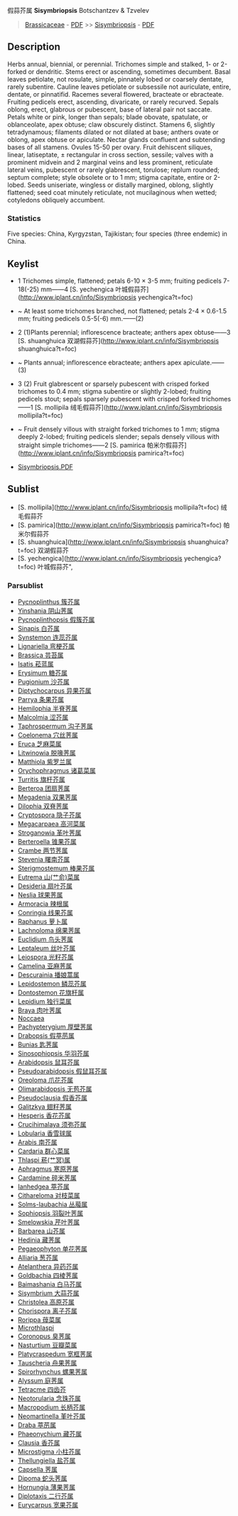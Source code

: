 假蒜芥属 **Sisymbriopsis** Botschantzev & Tzvelev

> [Brassicaceae](http://www.iplant.cn/info/Brassicaceae?t=foc) - [PDF](http://www.iplant.cn/foc/pdf/Brassicaceae.pdf) >> [Sisymbriopsis](http://www.iplant.cn/info/Sisymbriopsis?t=foc) - [PDF](http://www.iplant.cn/foc/pdf/Sisymbriopsis.pdf)
## Description

Herbs annual, biennial, or perennial. Trichomes simple and stalked, 1- or 2-forked or dendritic. Stems erect or ascending, sometimes decumbent. Basal leaves petiolate, not rosulate, simple, pinnately lobed or coarsely dentate, rarely subentire. Cauline leaves petiolate or subsessile not auriculate, entire, dentate, or pinnatifid. Racemes several flowered, bracteate or ebracteate. Fruiting pedicels erect, ascending, divaricate, or rarely recurved. Sepals oblong, erect, glabrous or pubescent, base of lateral pair not saccate. Petals white or pink, longer than sepals; blade obovate, spatulate, or oblanceolate, apex obtuse; claw obscurely distinct. Stamens 6, slightly tetradynamous; filaments dilated or not dilated at base; anthers ovate or oblong, apex obtuse or apiculate. Nectar glands confluent and subtending bases of all stamens. Ovules 15-50 per ovary. Fruit dehiscent siliques, linear, latiseptate, ± rectangular in cross section, sessile; valves with a prominent midvein and 2 marginal veins and less prominent, reticulate lateral veins, pubescent or rarely glabrescent, torulose; replum rounded; septum complete; style obsolete or to 1 mm; stigma capitate, entire or 2-lobed. Seeds uniseriate, wingless or distally margined, oblong, slightly flattened; seed coat minutely reticulate, not mucilaginous when wetted; cotyledons obliquely accumbent.

### Statistics
Five species: China, Kyrgyzstan, Tajikistan; four species (three endemic) in China.

## Keylist
* 1 Trichomes simple, flattened; petals 6-10 × 3-5 mm; fruiting pedicels 7-18(-25) mm——4 [S. yechengica 叶城假蒜芥](http://www.iplant.cn/info/Sisymbriopsis yechengica?t=foc)
* ~ At least some trichomes branched, not flattened; petals 2-4 × 0.6-1.5 mm; fruiting pedicels 0.5-5(-6) mm.——(2)
* 2 (1)Plants perennial; inflorescence bracteate; anthers apex obtuse——3 [S. shuanghuica 双湖假蒜芥](http://www.iplant.cn/info/Sisymbriopsis shuanghuica?t=foc)
* ~ Plants annual; inflorescence ebracteate; anthers apex apiculate.——(3)
* 3 (2) Fruit glabrescent or sparsely pubescent with crisped forked trichomes to 0.4 mm; stigma subentire or slightly 2-lobed; fruiting pedicels stout; sepals sparsely pubescent with crisped forked trichomes——1 [S. mollipila 绒毛假蒜芥](http://www.iplant.cn/info/Sisymbriopsis mollipila?t=foc)
* ~ Fruit densely villous with straight forked trichomes to 1 mm; stigma deeply 2-lobed; fruiting pedicels slender; sepals densely villous with straight simple trichomes——2 [S. pamirica 帕米尔假蒜芥](http://www.iplant.cn/info/Sisymbriopsis pamirica?t=foc)

* [Sisymbriopsis.PDF](http://www.iplant.cn/foc/pdf/Sisymbriopsis.pdf)

## Sublist

* [S.  mollipila](http://www.iplant.cn/info/Sisymbriopsis mollipila?t=foc)
 绒毛假蒜芥
* [S.  pamirica](http://www.iplant.cn/info/Sisymbriopsis pamirica?t=foc)
 帕米尔假蒜芥
* [S.  shuanghuica](http://www.iplant.cn/info/Sisymbriopsis shuanghuica?t=foc)
 双湖假蒜芥
* [S.  yechengica](http://www.iplant.cn/info/Sisymbriopsis yechengica?t=foc) 叶城假蒜芥",

### Parsublist

* [Pycnoplinthus  簇芥属](http://www.iplant.cn/info/Pycnoplinthus?t=foc)
* [Yinshania  阴山荠属](http://www.iplant.cn/info/Yinshania?t=foc)
* [Pycnoplinthopsis  假簇芥属](http://www.iplant.cn/info/Pycnoplinthopsis?t=foc)
* [Sinapis  白芥属](http://www.iplant.cn/info/Sinapis?t=foc)
* [Synstemon  连蕊芥属](http://www.iplant.cn/info/Synstemon?t=foc)
* [Lignariella  弯梗芥属](http://www.iplant.cn/info/Lignariella?t=foc)
* [Brassica  芸苔属](http://www.iplant.cn/info/Brassica?t=foc)
* [Isatis  菘蓝属](http://www.iplant.cn/info/Isatis?t=foc)
* [Erysimum  糖芥属](http://www.iplant.cn/info/Erysimum?t=foc)
* [Pugionium  沙芥属](http://www.iplant.cn/info/Pugionium?t=foc)
* [Diptychocarpus  异果芥属](http://www.iplant.cn/info/Diptychocarpus?t=foc)
* [Parrya  条果芥属](http://www.iplant.cn/info/Parrya?t=foc)
* [Hemilophia  半脊荠属](http://www.iplant.cn/info/Hemilophia?t=foc)
* [Malcolmia  涩芥属](http://www.iplant.cn/info/Malcolmia?t=foc)
* [Taphrospermum  沟子荠属](http://www.iplant.cn/info/Taphrospermum?t=foc)
* [Coelonema  穴丝荠属](http://www.iplant.cn/info/Coelonema?t=foc)
* [Eruca  芝麻菜属](http://www.iplant.cn/info/Eruca?t=foc)
* [Litwinowia  脱喙荠属](http://www.iplant.cn/info/Litwinowia?t=foc)
* [Matthiola  紫罗兰属](http://www.iplant.cn/info/Matthiola?t=foc)
* [Orychophragmus  诸葛菜属](http://www.iplant.cn/info/Orychophragmus?t=foc)
* [Turritis  旗杆芥属](http://www.iplant.cn/info/Turritis?t=foc)
* [Berteroa  团扇荠属](http://www.iplant.cn/info/Berteroa?t=foc)
* [Megadenia  双果荠属](http://www.iplant.cn/info/Megadenia?t=foc)
* [Dilophia  双脊荠属](http://www.iplant.cn/info/Dilophia?t=foc)
* [Cryptospora  隐子芥属](http://www.iplant.cn/info/Cryptospora?t=foc)
* [Megacarpaea  高河菜属](http://www.iplant.cn/info/Megacarpaea?t=foc)
* [Stroganowia  革叶荠属](http://www.iplant.cn/info/Stroganowia?t=foc)
* [Berteroella  锥果芥属](http://www.iplant.cn/info/Berteroella?t=foc)
* [Crambe  两节荠属](http://www.iplant.cn/info/Crambe?t=foc)
* [Stevenia  曙南芥属](http://www.iplant.cn/info/Stevenia?t=foc)
* [Sterigmostemum  棒果芥属](http://www.iplant.cn/info/Sterigmostemum?t=foc)
* [Eutrema  山(艹俞)菜属](http://www.iplant.cn/info/Eutrema?t=foc)
* [Desideria  扇叶芥属](http://www.iplant.cn/info/Desideria?t=foc)
* [Neslia  球果荠属](http://www.iplant.cn/info/Neslia?t=foc)
* [Armoracia  辣根属](http://www.iplant.cn/info/Armoracia?t=foc)
* [Conringia  线果芥属](http://www.iplant.cn/info/Conringia?t=foc)
* [Raphanus  萝卜属](http://www.iplant.cn/info/Raphanus?t=foc)
* [Lachnoloma  绵果荠属](http://www.iplant.cn/info/Lachnoloma?t=foc)
* [Euclidium  鸟头荠属](http://www.iplant.cn/info/Euclidium?t=foc)
* [Leptaleum  丝叶芥属](http://www.iplant.cn/info/Leptaleum?t=foc)
* [Leiospora  光籽芥属](http://www.iplant.cn/info/Leiospora?t=foc)
* [Camelina  亚麻荠属](http://www.iplant.cn/info/Camelina?t=foc)
* [Descurainia  播娘蒿属](http://www.iplant.cn/info/Descurainia?t=foc)
* [Lepidostemon  鳞蕊芥属](http://www.iplant.cn/info/Lepidostemon?t=foc)
* [Dontostemon  花旗杆属](http://www.iplant.cn/info/Dontostemon?t=foc)
* [Lepidium  独行菜属](http://www.iplant.cn/info/Lepidium?t=foc)
* [Braya  肉叶荠属](http://www.iplant.cn/info/Braya?t=foc)
* [Noccaea  ](http://www.iplant.cn/info/Noccaea?t=foc)
* [Pachypterygium  厚壁荠属](http://www.iplant.cn/info/Pachypterygium?t=foc)
* [Drabopsis  假葶苈属](http://www.iplant.cn/info/Drabopsis?t=foc)
* [Bunias  匙荠属](http://www.iplant.cn/info/Bunias?t=foc)
* [Sinosophiopsis  华羽芥属](http://www.iplant.cn/info/Sinosophiopsis?t=foc)
* [Arabidopsis  鼠耳芥属](http://www.iplant.cn/info/Arabidopsis?t=foc)
* [Pseudoarabidopsis  假鼠耳芥属](http://www.iplant.cn/info/Pseudoarabidopsis?t=foc)
* [Oreoloma  爪花芥属](http://www.iplant.cn/info/Oreoloma?t=foc)
* [Olimarabidopsis  无苞芥属](http://www.iplant.cn/info/Olimarabidopsis?t=foc)
* [Pseudoclausia  假香芥属](http://www.iplant.cn/info/Pseudoclausia?t=foc)
* [Galitzkya  翅籽荠属](http://www.iplant.cn/info/Galitzkya?t=foc)
* [Hesperis  香花芥属](http://www.iplant.cn/info/Hesperis?t=foc)
* [Crucihimalaya  须弥芥属](http://www.iplant.cn/info/Crucihimalaya?t=foc)
* [Lobularia  香雪球属](http://www.iplant.cn/info/Lobularia?t=foc)
* [Arabis  南芥属](http://www.iplant.cn/info/Arabis?t=foc)
* [Cardaria  群心菜属](http://www.iplant.cn/info/Cardaria?t=foc)
* [Thlaspi  菥(艹冥)属](http://www.iplant.cn/info/Thlaspi?t=foc)
* [Aphragmus  寒原荠属](http://www.iplant.cn/info/Aphragmus?t=foc)
* [Cardamine  碎米荠属](http://www.iplant.cn/info/Cardamine?t=foc)
* [Ianhedgea  葶芥属](http://www.iplant.cn/info/Ianhedgea?t=foc)
* [Cithareloma  对枝菜属](http://www.iplant.cn/info/Cithareloma?t=foc)
* [Solms-laubachia  丛菔属](http://www.iplant.cn/info/Solms-laubachia?t=foc)
* [Sophiopsis  羽裂叶荠属](http://www.iplant.cn/info/Sophiopsis?t=foc)
* [Smelowskia  芹叶荠属](http://www.iplant.cn/info/Smelowskia?t=foc)
* [Barbarea  山芥属](http://www.iplant.cn/info/Barbarea?t=foc)
* [Hedinia  藏荠属](http://www.iplant.cn/info/Hedinia?t=foc)
* [Pegaeophyton  单花荠属](http://www.iplant.cn/info/Pegaeophyton?t=foc)
* [Alliaria  葱芥属](http://www.iplant.cn/info/Alliaria?t=foc)
* [Atelanthera  异药芥属](http://www.iplant.cn/info/Atelanthera?t=foc)
* [Goldbachia  四棱荠属](http://www.iplant.cn/info/Goldbachia?t=foc)
* [Baimashania  白马芥属](http://www.iplant.cn/info/Baimashania?t=foc)
* [Sisymbrium  大蒜芥属](http://www.iplant.cn/info/Sisymbrium?t=foc)
* [Christolea  高原芥属](http://www.iplant.cn/info/Christolea?t=foc)
* [Chorispora  离子芥属](http://www.iplant.cn/info/Chorispora?t=foc)
* [Rorippa  蔊菜属](http://www.iplant.cn/info/Rorippa?t=foc)
* [Microthlaspi  ](http://www.iplant.cn/info/Microthlaspi?t=foc)
* [Coronopus  臭荠属](http://www.iplant.cn/info/Coronopus?t=foc)
* [Nasturtium  豆瓣菜属](http://www.iplant.cn/info/Nasturtium?t=foc)
* [Platycraspedum  宽框荠属](http://www.iplant.cn/info/Platycraspedum?t=foc)
* [Tauscheria  舟果荠属](http://www.iplant.cn/info/Tauscheria?t=foc)
* [Spirorhynchus  螺果荠属](http://www.iplant.cn/info/Spirorhynchus?t=foc)
* [Alyssum  庭荠属](http://www.iplant.cn/info/Alyssum?t=foc)
* [Tetracme  四齿芥](http://www.iplant.cn/info/Tetracme?t=foc)
* [Neotorularia  念珠芥属](http://www.iplant.cn/info/Neotorularia?t=foc)
* [Macropodium  长柄芥属](http://www.iplant.cn/info/Macropodium?t=foc)
* [Neomartinella  堇叶芥属](http://www.iplant.cn/info/Neomartinella?t=foc)
* [Draba  葶苈属](http://www.iplant.cn/info/Draba?t=foc)
* [Phaeonychium  藏芥属](http://www.iplant.cn/info/Phaeonychium?t=foc)
* [Clausia  香芥属](http://www.iplant.cn/info/Clausia?t=foc)
* [Microstigma  小柱芥属](http://www.iplant.cn/info/Microstigma?t=foc)
* [Thellungiella  盐芥属](http://www.iplant.cn/info/Thellungiella?t=foc)
* [Capsella  荠属](http://www.iplant.cn/info/Capsella?t=foc)
* [Dipoma  蛇头荠属](http://www.iplant.cn/info/Dipoma?t=foc)
* [Hornungia  薄果荠属](http://www.iplant.cn/info/Hornungia?t=foc)
* [Diplotaxis  二行芥属](http://www.iplant.cn/info/Diplotaxis?t=foc)
* [Eurycarpus  宽果芥属](http://www.iplant.cn/info/Eurycarpus?t=foc)
